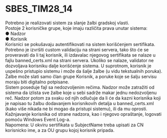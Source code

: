 # SBES_TIM28_14
Potrebno je realizovati sistem za slanje žalbi gradskoj vlasti.
<br>Postoje 2 korisničke grupe, koje imaju različita prava unutar sistema:
<br>● Nadzor
<br>● Korisnik
<br>Korisnici se pokušavaju autentifikovati na sistem korišćenjem sertifikata.
<br>Potrebno je izvršiti custom validaciju na strani servera, tako što će se proveravati da li taj
korisnik, ili izdavalac njegovog sertifikata se nalaze u fajlu banned_certs.xml na strani
servera. Ukoliko se nalaze, validator ne dozvoljava korisniku dalje korišćenje sistema. U
suprotnom, korisnik je uspešno pristupio sistemu i može da šalje žalbe (u vidu tekstualnih
poruka).
<br>Žalbe može slati samo član grupe Korisnik, a poruke koje se šalju servisu moraju biti
digitalno potpisane.
<br>Sistem poseduje fajl sa nedozvoljenim rečima. Nadzor može zatražiti od sistema da izlista
sve žalbe koje u sebi sadrže makar jednu nedozvoljenu reč. Nadzor potom za svaku od njih
odlučuje da li će da kazni korisnika koji je napisao tu žalbu dodavanjem korisnikovih detalja
u banned_certs.xml (kako više nikada ne bi mogao da pristupi sistemu), ili da mu oprosti.
<br>Kažnjavanje korisnika od strane nadzora, kao i njegovo opraštanje, logovati pomoću
Windows Event Log-a.
<br>Napomena: U okviru sertifikata u SubjectName treba upisati za CN korisnicko ime, a za OU
grupu kojoj korisnik pripada.

